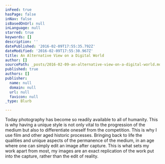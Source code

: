 ```yaml
---
inFeed: true
hasPage: false
inNav: false
isBasedOnUrl: null
inLanguage: null
starred: true
keywords: []
description: ''
datePublished: '2016-02-09T17:55:35.792Z'
dateModified: '2016-02-09T17:55:30.967Z'
title: An Alternative View on a Digital World
author: []
sourcePath: _posts/2016-02-09-an-alternative-view-on-a-digital-world.md
published: true
authors: []
publisher:
  name: null
  domain: null
  url: null
  favicon: null
_type: Blurb

---
```

​Today photography has become so readily available to all of humanity. This is why having a unique style is not only vital to​ the progression of the medium but also to differentiate oneself from the competition. This is why I use film and other aged historic processes. Bringing back to life the qualities and unique aspects of the permanence of the medium, in an age where one can simply edit an image after capture. This is what sets my work apart from most, my images are an exact replication of the work put into the capture, rather than the edit of reality.
